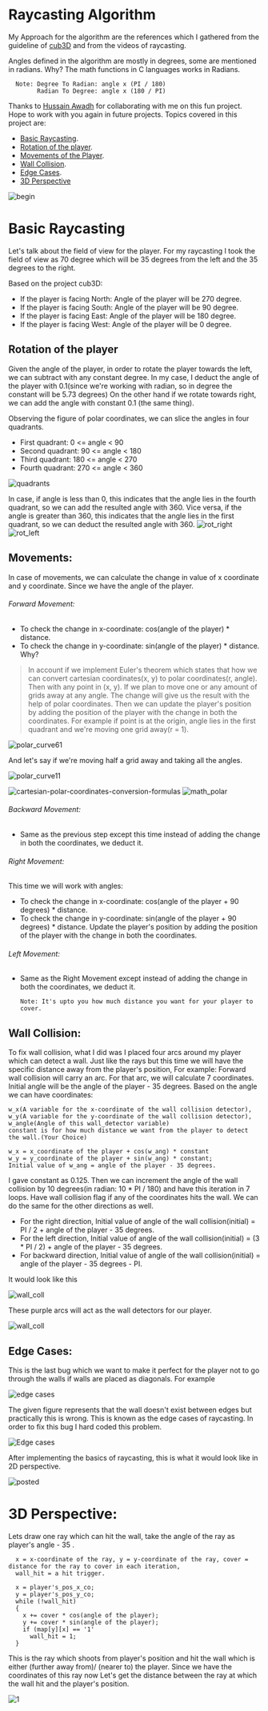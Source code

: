 # Raycasting Algorithm

My Approach for the algorithm are the references which I gathered from the guideline of [cub3D](https://lodev.org/cgtutor/raycasting.html) and from the videos of raycasting. 

Angles defined in the algorithm are mostly in degrees, some are mentioned in radians. Why? The math functions in C languages works in Radians.

      Note: Degree To Radian: angle x (PI / 180)
            Radian To Degree: angle x (180 / PI)

Thanks to [Hussain Awadh](https://github.com/MisterTooh) for collaborating with me on this fun project. Hope to work with you again in future projects.
Topics covered in this project are:
* [Basic Raycasting](https://github.com/Genius-gambit/cub3D-Linux/edit/master/Raycasting%20Algorithm/ReadMe.md#basic-raycasting).
* [Rotation of the player](https://github.com/Genius-gambit/cub3D-Linux/edit/master/Raycasting%20Algorithm/ReadMe.md#rotation-of-the-player).
* [Movements of the Player](https://github.com/Genius-gambit/cub3D-Linux/edit/master/Raycasting%20Algorithm/ReadMe.md#movements).
* [Wall Collision](https://github.com/Genius-gambit/cub3D-Linux/edit/master/Raycasting%20Algorithm/ReadMe.md#wall-collision).
* [Edge Cases](https://github.com/Genius-gambit/cub3D-Linux/edit/master/Raycasting%20Algorithm/ReadMe.md#edge-cases).
* [3D Perspective](https://github.com/Genius-gambit/cub3D-Linux/edit/master/Raycasting%20Algorithm/ReadMe.md#3d-perspective)

![begin](https://user-images.githubusercontent.com/81755254/195951594-38adbeff-ec0a-4c3b-9cce-2159907b9a0f.gif)

# Basic Raycasting

Let's talk about the field of view for the player. 
For my raycasting I took the field of view as 70 degree which will be 35 degrees from the left and the 35 degrees to the right.

Based on the project cub3D:
* If the player is facing North: Angle of the player will be 270 degree.
* If the player is facing South: Angle of the player will be 90 degree.
* If the player is facing East: Angle of the player will be 180 degree.
* If the player is facing West: Angle of the player will be 0 degree.

## Rotation of the player

Given the angle of the player, in order to rotate the player towards the left, we can subtract with any constant degree.
In my case, I deduct the angle of the player with 0.1(since we're working with radian, so in degree the constant will be 5.73 degrees)
On the other hand if we rotate towards right, we can add the angle with constant 0.1 (the same thing).

Observing the figure of polar coordinates, we can slice the angles in four quadrants.

* First quadrant: 0 <= angle < 90
* Second quadrant: 90 <= angle < 180
* Third quadrant: 180 <= angle < 270
* Fourth quadrant: 270 <= angle < 360

![quadrants](https://user-images.githubusercontent.com/81755254/195952993-769a7544-bb9c-446d-bffc-cf5db67e8199.png)

In case, if angle is less than 0, this indicates that the angle lies in the fourth quadrant, so we can add the resulted angle with 360. Vice versa, if the angle is greater than 360, this indicates that the angle lies in the first quadrant, so we can deduct the resulted angle with 360.
![rot_right](https://user-images.githubusercontent.com/81755254/195990993-2953b0fc-03d2-4e74-9be7-b268f00640b7.gif)                 ![rot_left](https://user-images.githubusercontent.com/81755254/195990961-4604b47e-a510-4ed2-8c4e-5a2addd344f5.gif)

## Movements:
In case of movements, we can calculate the change in value of x coordinate and y coordinate. Since we have the angle of the player.
###### Forward Movement:
   * To check the change in x-coordinate: cos(angle of the player) * distance.
   * To check the change in y-coordinate: sin(angle of the player) * distance. Why?

> In account if we implement Euler's theorem which states that how we can convert cartesian coordinates(x, y) to polar coordinates(r, angle). Then with any point in (x, y). If we plan to move one or any amount of grids away at any angle. The change will give us the result with the help of polar coordinates.
Then we can update the player's position by adding the position of the player with the change in both the coordinates.
For example if point is at the origin, angle lies in the first quadrant and we're moving one grid away(r = 1).

![polar_curve61](https://user-images.githubusercontent.com/81755254/196059957-8a15bb60-b5ca-4b18-bdaa-d36dd52f367f.png)

And let's say if we're moving half a grid away and taking all the angles.

![polar_curve11](https://user-images.githubusercontent.com/81755254/196059895-2e035193-7a20-49e9-90da-3ea1f5d33d2c.png)


![cartesian-polar-coordinates-conversion-formulas](https://user-images.githubusercontent.com/81755254/195955095-87f89a15-1b1c-4581-9e83-1b04e7d6040a.png)                                                                      ![math_polar](https://user-images.githubusercontent.com/81755254/195955121-6c418c72-a16c-4dfa-a4c1-850eb61c0456.png)

###### Backward Movement:
  * Same as the previous step except this time instead of adding the change in both the coordinates, we deduct it.

###### Right Movement:
  This time we will work with angles:
* To check the change in x-coordinate: cos(angle of the player + 90 degrees) * distance.
* To check the change in y-coordinate: sin(angle of the player + 90 degrees) * distance.
Update the player's position by adding the position of the player with the change in both the coordinates.

###### Left Movement:
  * Same as the Right Movement except instead of adding the change in both the coordinates, we deduct it.

        Note: It's upto you how much distance you want for your player to cover.

## Wall Collision:
  To fix wall collision, what I did was I placed four arcs around my player which can detect a wall. Just like the rays but this time we will have the specific distance away from the player's position, For example: Forward wall collision will carry an arc. For that arc, we will calculate 7 coordinates. Initial angle will be the angle of the player - 35 degrees. Based on the angle we can have coordinates:
  
    w_x(A variable for the x-coordinate of the wall collision detector),
    w_y(A variable for the y-coordinate of the wall collision detector),
    w_angle(Angle of this wall_detector variable)
    constant is for how much distance we want from the player to detect the wall.(Your Choice)
    
    w_x = x_coordinate of the player + cos(w_ang) * constant
    w_y = y_coordinate of the player + sin(w_ang) * constant;
    Initial value of w_ang = angle of the player - 35 degrees.
    
I gave constant as 0.125. Then we can increment the angle of the wall collision by 10 degrees(in radian: 10 * PI / 180) and have this iteration in 7 loops. Have wall collision flag if any of the coordinates hits the wall.
We can do the same for the other directions as well.
* For the right direction, Initial value of angle of the wall collision(initial) = PI / 2 + angle of the player - 35 degrees.
* For the left direction, Initial value of angle of the wall collision(initial) = (3 * PI / 2) + angle of the player - 35 degrees.
* For backward direction, Initial value of angle of the wall collision(initial) = angle of the player - 35 degrees - PI.

It would look like this

![wall_coll](https://user-images.githubusercontent.com/81755254/195994638-c56f147a-b2fc-4248-821b-4fa26f985072.png)

These purple arcs will act as the wall detectors for our player.

![wall_coll](https://user-images.githubusercontent.com/81755254/195994034-553e5022-1572-4bab-ba32-dd18bb083d0c.gif)

## Edge Cases:
This is the last bug which we want to make it perfect for the player not to go through the walls if walls are placed as diagonals. For example

![edge cases](https://user-images.githubusercontent.com/81755254/195993457-09751416-e1b4-4da7-b539-1013debec8a4.gif)


The given figure represents that the wall doesn't exist between edges but practically this is wrong. This is known as the edge cases of raycasting. In order to fix this bug I hard coded this problem.

![Edge cases](https://user-images.githubusercontent.com/81755254/195993497-0ad5e8fb-fd08-4f2d-9a3b-5f5dfeb9735f.png)

After implementing the basics of raycasting, this is what it would look like in 2D perspective.

![posted](https://user-images.githubusercontent.com/81755254/179372759-3deef13a-9706-4695-9ed9-31cfe4b3f0b9.gif)

# 3D Perspective:

Lets draw one ray which can hit the wall, take the angle of the ray as player's angle - 35 .
      
      x = x-coordinate of the ray, y = y-coordinate of the ray, cover = distance for the ray to cover in each iteration,
      wall_hit = a hit trigger.

      x = player's_pos_x_co;
      y = player's_pos_y_co;
      while (!wall_hit)
      {
        x += cover * cos(angle of the player);
        y += cover * sin(angle of the player);
        if (map[y][x] == '1'
          wall_hit = 1;
      }
      
This is the ray which shoots from player's position and hit the wall which is either (further away from)/ (nearer to) the player. Since we have the coordinates of this ray now
Let's get the distance between the ray at which the wall hit and the player's position.

![1](https://user-images.githubusercontent.com/81755254/196061701-d6f2a160-6471-46ed-8c70-9fdb6b370f1c.jpg)

  